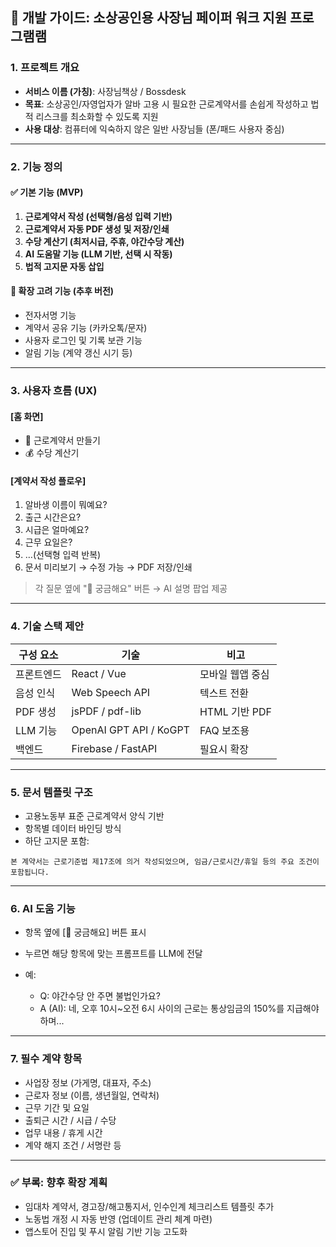 ## 📘 개발 가이드: 소상공인용 사장님 페이퍼 워크 지원 프로그램램

### 1. 프로젝트 개요

* **서비스 이름 (가칭)**: 사장님책상 / Bossdesk
* **목표**: 소상공인/자영업자가 알바 고용 시 필요한 근로계약서를 손쉽게 작성하고 법적 리스크를 최소화할 수 있도록 지원
* **사용 대상**: 컴퓨터에 익숙하지 않은 일반 사장님들 (폰/패드 사용자 중심)

---

### 2. 기능 정의

#### ✅ 기본 기능 (MVP)

1. **근로계약서 작성 (선택형/음성 입력 기반)**
2. **근로계약서 자동 PDF 생성 및 저장/인쇄**
3. **수당 계산기 (최저시급, 주휴, 야간수당 계산)**
4. **AI 도움말 기능 (LLM 기반, 선택 시 작동)**
5. **법적 고지문 자동 삽입**

#### 🔄 확장 고려 기능 (추후 버전)

* 전자서명 기능
* 계약서 공유 기능 (카카오톡/문자)
* 사용자 로그인 및 기록 보관 기능
* 알림 기능 (계약 갱신 시기 등)

---

### 3. 사용자 흐름 (UX)

#### \[홈 화면]

* 📄 근로계약서 만들기
* 💰 수당 계산기

#### \[계약서 작성 플로우]

1. 알바생 이름이 뭐예요?
2. 출근 시간은요?
3. 시급은 얼마예요?
4. 근무 요일은?
5. …(선택형 입력 반복)
6. 문서 미리보기 → 수정 가능 → PDF 저장/인쇄

> 각 질문 옆에 "💬 궁금해요" 버튼 → AI 설명 팝업 제공

---

### 4. 기술 스택 제안

| 구성 요소  | 기술                     | 비고          |
| ------ | ---------------------- | ----------- |
| 프론트엔드  | React / Vue            | 모바일 웹앱 중심   |
| 음성 인식  | Web Speech API         | 텍스트 전환      |
| PDF 생성 | jsPDF / pdf-lib        | HTML 기반 PDF |
| LLM 기능 | OpenAI GPT API / KoGPT | FAQ 보조용     |
| 백엔드    | Firebase / FastAPI     | 필요시 확장      |

---

### 5. 문서 템플릿 구조

* 고용노동부 표준 근로계약서 양식 기반
* 항목별 데이터 바인딩 방식
* 하단 고지문 포함:

```
본 계약서는 근로기준법 제17조에 의거 작성되었으며, 임금/근로시간/휴일 등의 주요 조건이 포함됩니다.
```

---

### 6. AI 도움 기능

* 항목 옆에 \[💬 궁금해요] 버튼 표시
* 누르면 해당 항목에 맞는 프롬프트를 LLM에 전달
* 예:

  * Q: 야간수당 안 주면 불법인가요?
  * A (AI): 네, 오후 10시\~오전 6시 사이의 근로는 통상임금의 150%를 지급해야 하며...

---

### 7. 필수 계약 항목

* 사업장 정보 (가게명, 대표자, 주소)
* 근로자 정보 (이름, 생년월일, 연락처)
* 근무 기간 및 요일
* 출퇴근 시간 / 시급 / 수당
* 업무 내용 / 휴게 시간
* 계약 해지 조건 / 서명란 등

---

### ✅ 부록: 향후 확장 계획

* 임대차 계약서, 경고장/해고통지서, 인수인계 체크리스트 템플릿 추가
* 노동법 개정 시 자동 반영 (업데이트 관리 체계 마련)
* 앱스토어 진입 및 푸시 알림 기반 기능 고도화